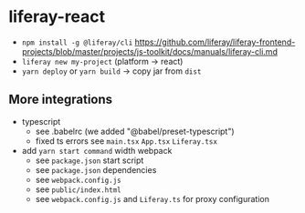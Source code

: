 # liferay-react

- `npm install -g @liferay/cli` https://github.com/liferay/liferay-frontend-projects/blob/master/projects/js-toolkit/docs/manuals/liferay-cli.md
- `liferay new my-project` (platform -> react)
- `yarn deploy` or `yarn build` -> copy jar from `dist`

## More integrations

- typescript
  - see .babelrc (we added "@babel/preset-typescript")
  - fixed ts errors see `main.tsx` `App.tsx` `Liferay.tsx`
- add `yarn start command` width webpack
  - see `package.json` start script
  - see `package.json` dependencies
  - see `webpack.config.js`
  - see `public/index.html`
  - see `webpack.config.js` and `Liferay.ts` for proxy configuration
